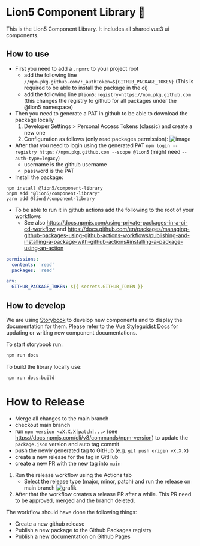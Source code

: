 # Lion5 Component Library 🎉

This is the Lion5 Component Library. It includes all shared vue3 ui components.

## How to use
- First you need to add a `.npmrc` to your project root
  - add the following line `//npm.pkg.github.com/:_authToken=${GITHUB_PACKAGE_TOKEN}` (This is required to be able to install the package in the ci)
  - add the following line `@lion5:registry=https://npm.pkg.github.com` (this changes the registry to github for all packages under the @lion5 namespace)
- Then you need to generate a PAT in github to be able to download the package locally
  1. Developer Settings > Personal Access Tokens (classic) and create a new one
  2. Configuration as follows (only read:packages permission):
    ![image](https://user-images.githubusercontent.com/65423853/220298379-995b0051-fcb8-4875-a5a5-c48b5483da0b.png)
- After that you need to login using the generated PAT `npm login --registry https://npm.pkg.github.com --scope @lion5`
  (might need `--auth-type=legacy`)
  - username is the github username
  - password is the PAT
- Install the package:
```shell
npm install @lion5/component-library
pnpm add "@lion5/component-library"
yarn add @lion5/component-library
```
- To be able to run it in github actions add the following to the root of your workflows
  - See also https://docs.npmjs.com/using-private-packages-in-a-ci-cd-workflow and https://docs.github.com/en/packages/managing-github-packages-using-github-actions-workflows/publishing-and-installing-a-package-with-github-actions#installing-a-package-using-an-action
```yml
permissions:
  contents: 'read'
  packages: 'read'

env:
  GITHUB_PACKAGE_TOKEN: ${{ secrets.GITHUB_TOKEN }}
```

## How to develop
We are using [Storybook](https://storybook.js.org/) to develop new components and to display the documentation for them.
Please refer to the [Vue Styleguidist Docs](https://vue-styleguidist.github.io/docs/Documenting.html) for updating or writing new component documentations.

To start storybook run:
```sh
npm run docs
```
To build the library locally use:
```sh
npm run docs:build
```

# How to Release
- Merge all changes to the main branch
- checkout main branch
- run `npm version <vX.X.X|patch|...>` (see https://docs.npmjs.com/cli/v8/commands/npm-version) to update the `package.json` version and auto tag commit
- push the newly generated tag to GitHub (e.g. `git push origin vX.X.X`)
- create a new release for the tag in GitHub
- create a new PR with the new tag into `main`

1. Run the release workflow using the Actions tab
   - Select the release type (major, minor, patch) and run the release on main branch
     ![grafik](https://user-images.githubusercontent.com/28068636/221237899-54cccd25-cd09-4758-a34c-d93d65785e98.png)
3. After that the workflow creates a release PR after a while. This PR need to be approved, merged and the branch deleted.

The workflow should have done the following things:
- Create a new github release
- Publish a new package to the Github Packages registry
- Publish a new documentation on Github Pages
